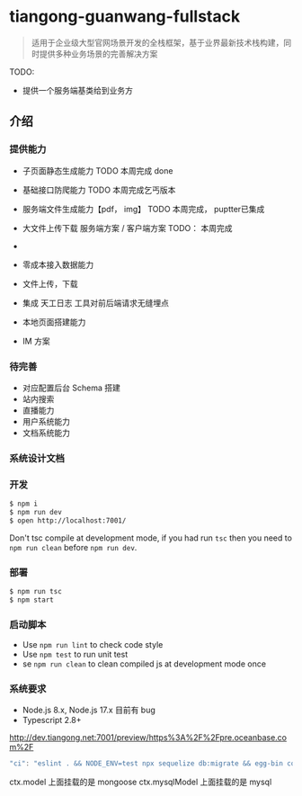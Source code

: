 # tiangong-guanwang-fullstack

> 适用于企业级大型官网场景开发的全栈框架，基于业界最新技术栈构建，同时提供多种业务场景的完善解决方案


TODO:
- 提供一个服务端基类给到业务方

## 介绍

### 提供能力
- 子页面静态生成能力 TODO 本周完成 done
- 基础接口防爬能力  TODO 本周完成乞丐版本
- 服务端文件生成能力【pdf， img】 TODO 本周完成， puptter已集成
- 大文件上传下载 服务端方案 / 客户端方案 TODO： 本周完成
- 
- 零成本接入数据能力
- 文件上传，下载
- 集成 天工日志 工具对前后端请求无缝埋点
- 本地页面搭建能力

- IM 方案


### 待完善

- 对应配置后台 Schema 搭建
- 站内搜索
- 直播能力
- 用户系统能力
- 文档系统能力

### 系统设计文档

### 开发

```bash
$ npm i
$ npm run dev
$ open http://localhost:7001/
```

Don't tsc compile at development mode, if you had run `tsc` then you need to `npm run clean` before `npm run dev`.

### 部署

```bash
$ npm run tsc
$ npm start
```

### 启动脚本

- Use `npm run lint` to check code style
- Use `npm test` to run unit test
- se `npm run clean` to clean compiled js at development mode once

### 系统要求

- Node.js 8.x, Node.js 17.x 目前有 bug
- Typescript 2.8+


http://dev.tiangong.net:7001/preview/https%3A%2F%2Fpre.oceanbase.com%2F


```js
"ci": "eslint . && NODE_ENV=test npx sequelize db:migrate && egg-bin cov",

```
ctx.model 上面挂载的是 mongoose
ctx.mysqlModel 上面挂载的是 mysql